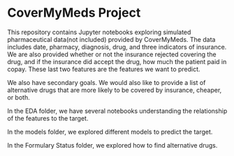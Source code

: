 # CoverMyMeds Project

This repository contains Jupyter notebooks exploring simulated pharmaceutical data(not included) provided by CoverMyMeds. The data includes date, pharmacy, diagnosis, drug, and three indicators of insurance. We are also provided whether or not the insurance rejected covering the drug, and if the insurance did accept the drug, how much the patient paid in copay. These last two features are the features we want to predict. 

We also have secondary goals. We would also like to provide a list of alternative drugs that are more likely to be covered by insurance, cheaper, or both.

In the EDA folder, we have several notebooks understanding the relationship of the features to the target.

In the models folder, we explored different models to predict the target.

In the Formulary Status folder, we explored how to find alternative drugs.
